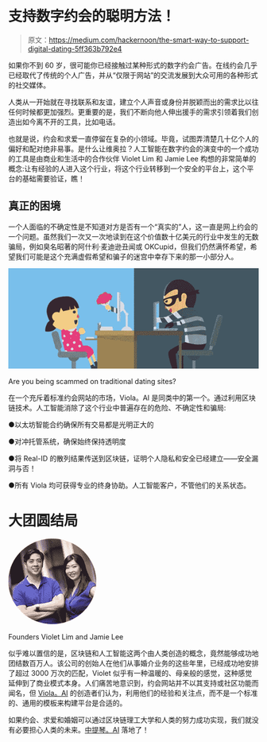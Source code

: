 # 支持数字约会的聪明方法！

> 原文：<https://medium.com/hackernoon/the-smart-way-to-support-digital-dating-5ff363b792e4>

如果你不到 60 岁，很可能你已经接触过某种形式的数字约会广告。在线约会几乎已经取代了传统的个人广告，并从“仅限于网站”的交流发展到大众可用的各种形式的社交媒体。

人类从一开始就在寻找联系和友谊，建立个人声音或身份并脱颖而出的需求比以往任何时候都更加强烈。更重要的是，我们不断向他人伸出援手的需求引领着我们创造出如今离不开的工具，比如电话。

也就是说，约会和求爱一直停留在复杂的小领域。毕竟，试图弄清楚几十亿个人的偏好和配对绝非易事。是什么让维奥拉？人工智能在数字约会的演变中的一个成功的工具是由商业和生活中的合作伙伴 Violet Lim 和 Jamie Lee 构想的非常简单的概念:让有经验的人进入这个行业，将这个行业转移到一个安全的平台上，这个平台的基础需要验证，瞧！

## **真正的困境**

一个人面临的不确定性是不知道对方是否有一个“真实的”人，这一直是网上约会的一个问题。虽然我们一次又一次地读到在这个价值数十亿美元的行业中发生的无数骗局，例如臭名昭著的阿什利·麦迪逊丑闻或 OKCupid，但我们仍然满怀希望，希望我们可能是这个充满虚假希望和骗子的迷宫中幸存下来的那一小部分人。

![](img/d54e97f60c89b2271fd22e2c45faab50.png)

Are you being scammed on traditional dating sites?

在一个充斥着标准约会网站的市场，Viola。AI 是同类中的第一个。通过利用区块链技术。人工智能消除了这个行业中普遍存在的危险、不确定性和骗局:

●以太坊智能合约确保所有交易都是光明正大的

●对冲托管系统，确保始终保持透明度

●将 Real-ID 的散列结果传送到区块链，证明个人隐私和安全已经建立——安全漏洞与否！

●所有 Viola 均可获得专业的终身协助。人工智能客户，不管他们的关系状态。

# **大团圆结局**

![](img/99dd6e5f80e28f6fdc278db29d0876f9.png)

Founders Violet Lim and Jamie Lee

似乎难以置信的是，区块链和人工智能这两个由人类创造的概念，竟然能够成功地团结数百万人。该公司的创始人在他们从事婚介业务的这些年里，已经成功地安排了超过 3000 万次的匹配，Violet 似乎有一种温暖的、母亲般的感觉，这种感觉延伸到了商业模式本身。人们痛苦地意识到，约会网站并不以其支持或社区功能而闻名，但 [Viola。AI](http://viola.ai) 的创造者们认为，利用他们的经验和关注点，而不是一个标准的、通用的模板来构建平台是合适的。

如果约会、求爱和婚姻可以通过区块链理工大学和人类的努力成功实现，我们就没有必要担心人类的未来。[中提琴。AI](http://viola.ai) 落地了！